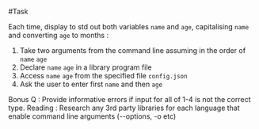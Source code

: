 #Task

Each time, display to std out both variables ```name``` and ```age```, capitalising ```name``` and converting ```age``` to months :

1. Take two arguments from the command line assuming in the order of ```name``` ```age```
2. Declare ```name``` ```age``` in a library program file
3. Access ```name``` ```age``` from the specified file ```config.json```
4. Ask the user to enter first ```name``` and then ```age```

Bonus Q : Provide informative errors if input for all of 1-4 is not the correct type.
Reading : Research any 3rd party libraries for each language that enable command line arguments (--options, -o etc)
